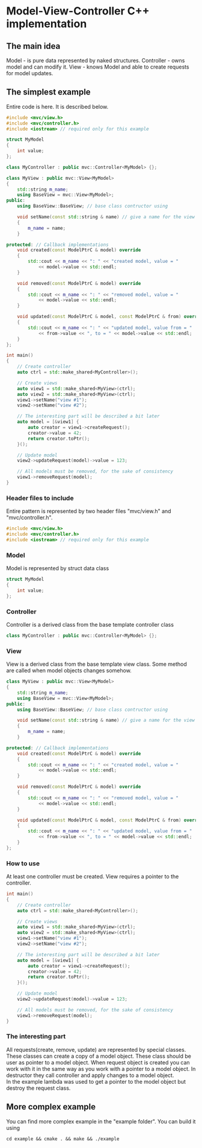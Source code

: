 # Model-View-Controller C++ implementation

## The main idea
Model - is pure data represented by naked structures. Controller - owns model and can modify it. View - knows Model and able to create requests for model updates.

## The simplest example
Entire code is here. It is described below.
```cpp
#include <mvc/view.h>
#include <mvc/controller.h>
#include <iostream> // required only for this example

struct MyModel
{
    int value;
};

class MyController : public mvc::Controller<MyModel> {};

class MyView : public mvc::View<MyModel>
{
    std::string m_name;
    using BaseView = mvc::View<MyModel>;
public:
    using BaseView::BaseView; // base class contructor using

    void setName(const std::string & name) // give a name for the view
    {
        m_name = name;
    }

protected: // Callback implementations
    void created(const ModelPtrC & model) override
    {
        std::cout << m_name << ": " << "created model, value = "
            << model->value << std::endl;
    }

    void removed(const ModelPtrC & model) override
    {
        std::cout << m_name << ": " << "removed model, value = "
            << model->value << std::endl;
    }

    void updated(const ModelPtrC & model, const ModelPtrC & from) override
    {
        std::cout << m_name << ": " << "updated model, value from = "
            << from->value << ", to = " << model->value << std::endl;
    }
};

int main()
{
    // Create controller
    auto ctrl = std::make_shared<MyController>();

    // Create views
    auto view1 = std::make_shared<MyView>(ctrl);
    auto view2 = std::make_shared<MyView>(ctrl);
    view1->setName("view #1");
    view2->setName("view #2");

    // The interesting part will be described a bit later
    auto model = [&view1] {
        auto creator = view1->createRequest();
        creator->value = 42;
        return creator.toPtr();
    }();

    // Update model
    view2->updateRequest(model)->value = 123;

    // All models must be removed, for the sake of consistency
    view1->removeRequest(model);
}
```
### Header files to include
Entire pattern is represented by two header files "mvc/view.h" and "mvc/controller.h".

```cpp
#include <mvc/view.h>
#include <mvc/controller.h>
#include <iostream> // required only for this example
```
### Model
Model is represented by struct data class
```cpp
struct MyModel
{
    int value;
};
```
### Controller
Controller is a derived class from the base template controller class
```cpp
class MyController : public mvc::Controller<MyModel> {};
```
### View
View is a derived class from the base template view class. Some method are called when model objects changes somehow.
```cpp
class MyView : public mvc::View<MyModel>
{
    std::string m_name;
    using BaseView = mvc::View<MyModel>;
public:
    using BaseView::BaseView; // base class contructor using

    void setName(const std::string & name) // give a name for the view
    {
        m_name = name;
    }

protected: // Callback implementations
    void created(const ModelPtrC & model) override
    {
        std::cout << m_name << ": " << "created model, value = "
            << model->value << std::endl;
    }

    void removed(const ModelPtrC & model) override
    {
        std::cout << m_name << ": " << "removed model, value = "
            << model->value << std::endl;
    }

    void updated(const ModelPtrC & model, const ModelPtrC & from) override
    {
        std::cout << m_name << ": " << "updated model, value from = "
            << from->value << ", to = " << model->value << std::endl;
    }
};
```
### How to use
At least one controller must be created. View requires a pointer to the controller.
```cpp
int main()
{
    // Create controller
    auto ctrl = std::make_shared<MyController>();

    // Create views
    auto view1 = std::make_shared<MyView>(ctrl);
    auto view2 = std::make_shared<MyView>(ctrl);
    view1->setName("view #1");
    view2->setName("view #2");

    // The interesting part will be described a bit later
    auto model = [&view1] {
        auto creator = view1->createRequest();
        creator->value = 42;
        return creator.toPtr();
    }();

    // Update model
    view2->updateRequest(model)->value = 123;

    // All models must be removed, for the sake of consistency
    view1->removeRequest(model);
}
```
### The interesting part
All requests(create, remove, update) are represented by special classes. These classes can create a copy of a model object. These class should be user as pointer to a model object. When request object is created you can work with it in the same way as you work with a pointer to a model object. In destructor they call controller and apply changes to a model object.  
In the example lambda was used to get a pointer to the model object but destroy the request class.

## More complex example
You can find more complex example in the "example folder". You can build it using
```
cd example && cmake . && make && ./example
```

